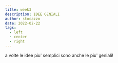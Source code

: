 ```yaml
---
title: week3
description: IDEE GENIALI
author: stocazzo
date: 2022-02-22
tags:
  - left
  - center
  - right
---
```


a volte le idee piu' semplici sono anche le piu' geniali!
